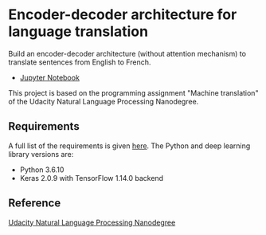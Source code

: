 # Encoder-decoder architecture for language translation

Build an encoder-decoder architecture (without attention mechanism) to translate sentences from English to French. 
*	[Jupyter Notebook](https://nbviewer.jupyter.org/github/vgkortsas/NLP_projects/blob/master/Encoder_decoder_language_translation/Encoder_decoder_translation.ipynb)

This project is based on the programming assignment "Machine translation" of the Udacity Natural Language Processing Nanodegree.
 
## Requirements
A full list of the requirements is given [here](https://github.com/vgkortsas/NLP_projects/blob/master/Encoder_decoder_language_translation/requirements.txt). The Python and deep learning library versions are:
- Python 3.6.10
- Keras 2.0.9 with TensorFlow 1.14.0 backend

## Reference
[Udacity Natural Language Processing Nanodegree](https://www.udacity.com/course/natural-language-processing-nanodegree--nd892)